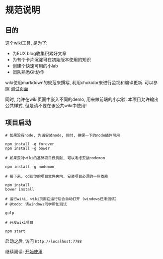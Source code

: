 # 规范说明

## 目的

这个wiki工具, 是为了:

* 为EUX blog收集积累好文章
* 为有个卡片沉淀可在初始版本使用的知识
* 创建个快速可用的小lab
* 团队熟悉Git协作

wiki使用markdown的规范来撰写, 利用chokidar来进行监视和编译更新. 可以参照 [测试页面](get-started/test-markdown-page/index)
 
同时, 允许在wiki页面中嵌入不同的demo, 用来做前端的小实验.
本项目允许输出公共样式, 但是请不要在该公共wiki中使用!

## 项目启动

    # 如果没有node, 先请安装node, 同时, 确保一下的node插件可用
    
    npm install -g forever
    npm install -g bower
    
    # 如果要对wiki的基础项目做贡献, 可以考虑安装nodemon
    
    npm install -g nodemon
    
    # 接下来, cd到你的项目文件夹内, 安装项目必须的一些依赖

    npm install
    bower install
    
    # 运行wiki, wiki页面在运行后会自动打开 (windows还未测试) 
    # @todo: 请windows同学帮忙测试   
    
    gulp 
    
    # 开发wiki项目
    
    npm start
    
    
启动之后, 访问 `http://localhost:7788`
    
继续阅读: 
[开始使用](get-started/index)